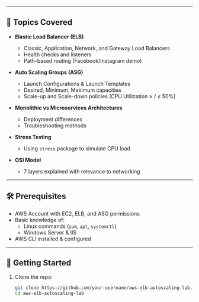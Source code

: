 
---

## 📖 Topics Covered

- **Elastic Load Balancer (ELB)**
  - Classic, Application, Network, and Gateway Load Balancers
  - Health checks and listeners
  - Path-based routing (Facebook/Instagram demo)

- **Auto Scaling Groups (ASG)**
  - Launch Configurations & Launch Templates
  - Desired, Minimum, Maximum capacities
  - Scale-up and Scale-down policies (CPU Utilization ≥ / ≤ 50%)

- **Monolithic vs Microservices Architectures**
  - Deployment differences
  - Troubleshooting methods

- **Stress Testing**
  - Using `stress` package to simulate CPU load

- **OSI Model**
  - 7 layers explained with relevance to networking

---

## 🛠️ Prerequisites

- AWS Account with EC2, ELB, and ASG permissions
- Basic knowledge of:
  - Linux commands (`yum`, `apt`, `systemctl`)
  - Windows Server & IIS
- AWS CLI installed & configured

---

## 🚀 Getting Started

1. Clone the repo:
   ```bash
   git clone https://github.com/your-username/aws-elb-autoscaling-lab.git
   cd aws-elb-autoscaling-lab
